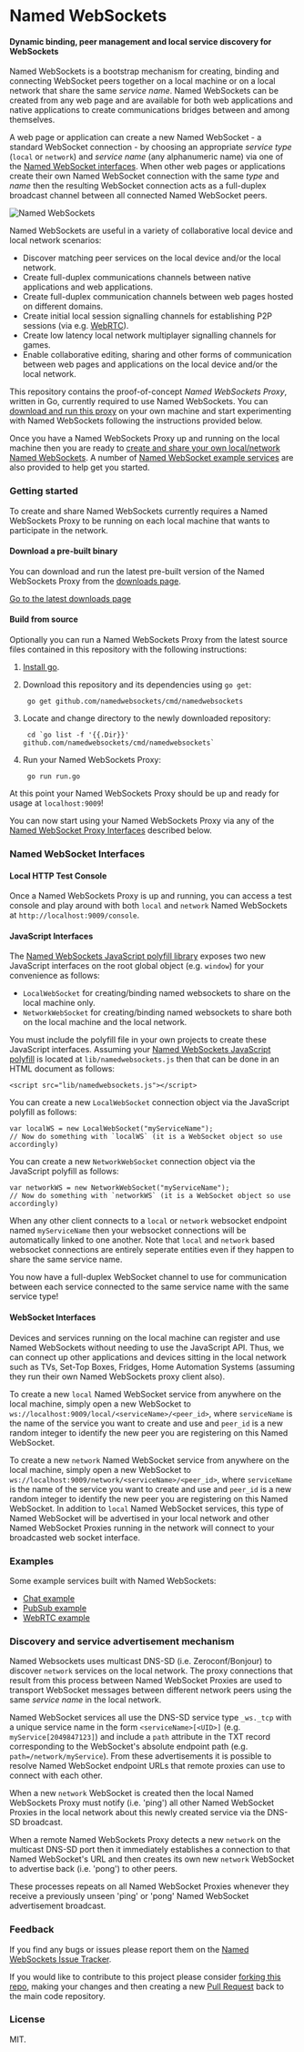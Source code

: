Named WebSockets
===

#### Dynamic binding, peer management and local service discovery for WebSockets ####

Named WebSockets is a bootstrap mechanism for creating, binding and connecting WebSocket peers together on a local machine or on a local network that share the same *service name*. Named WebSockets can be created from any web page and are available for both web applications and native applications to create communications bridges between and among themselves.

A web page or application can create a new Named WebSocket - a standard WebSocket connection - by choosing an appropriate *service type* (`local` or `network`) and *service name* (any alphanumeric name) via one of the [Named WebSocket interfaces](#named-websocket-interfaces). When other web pages or applications create their own Named WebSocket connection with the same *type* and *name* then the resulting WebSocket connection acts as a full-duplex broadcast channel between all connected Named WebSocket peers.

![Named WebSockets](https://raw.githubusercontent.com/namedwebsockets/namedwebsockets/images/networkwebsockets_diagram.png "Named WebSockets")

Named WebSockets are useful in a variety of collaborative local device and local network scenarios:

* Discover matching peer services on the local device and/or the local network.
* Create full-duplex communications channels between native applications and web applications.
* Create full-duplex communication channels between web pages hosted on different domains.
* Create initial local session signalling channels for establishing P2P sessions (via e.g. [WebRTC](#examples)).
* Create low latency local network multiplayer signalling channels for games.
* Enable collaborative editing, sharing and other forms of communication between web pages and applications on the local device and/or the local network.

This repository contains the proof-of-concept _Named WebSockets Proxy_, written in Go, currently required to use Named WebSockets. You can [download and run this proxy](#getting-started) on your own machine and start experimenting with Named WebSockets following the instructions provided below.

Once you have a Named WebSockets Proxy up and running on the local machine then you are ready to [create and share your own local/network Named WebSockets](#named-websocket-interfaces). A number of [Named WebSocket example services](#examples) are also provided to help get you started.

### Getting started

To create and share Named WebSockets currently requires a Named WebSockets Proxy to be running on each local machine that wants to participate in the network.

#### Download a pre-built binary

You can download and run the latest pre-built version of the Named WebSockets Proxy from the [downloads page](https://github.com/namedwebsockets/namedwebsockets/releases).

[Go to the latest downloads page](https://github.com/namedwebsockets/namedwebsockets/releases)

#### Build from source

Optionally you can run a Named WebSockets Proxy from the latest source files contained in this repository with the following instructions:

1. [Install go](http://golang.org/doc/install).

2. Download this repository and its dependencies using `go get`:

        go get github.com/namedwebsockets/cmd/namedwebsockets

3. Locate and change directory to the newly downloaded repository:

        cd `go list -f '{{.Dir}}' github.com/namedwebsockets/cmd/namedwebsockets`

4. Run your Named WebSockets Proxy:

        go run run.go

At this point your Named WebSockets Proxy should be up and ready for usage at `localhost:9009`!

You can now start using your Named WebSockets Proxy via any of the [Named WebSocket Proxy Interfaces](#named-websocket-interfaces) described below.

### Named WebSocket Interfaces

#### Local HTTP Test Console

Once a Named WebSockets Proxy is up and running, you can access a test console and play around with both `local` and `network` Named WebSockets at `http://localhost:9009/console`.

#### JavaScript Interfaces

The [Named WebSockets JavaScript polyfill library](https://github.com/namedwebsockets/namedwebsockets/blob/master/lib/namedwebsockets.js) exposes two new JavaScript interfaces on the root global object (e.g. `window`) for your convenience as follows:

* `LocalWebSocket` for creating/binding named websockets to share on the local machine only.
* `NetworkWebSocket` for creating/binding named websockets to share both on the local machine and the local network.

You must include the polyfill file in your own projects to create these JavaScript interfaces. Assuming your [Named WebSockets JavaScript polyfill](https://github.com/namedwebsockets/namedwebsockets/blob/master/lib/namedwebsockets.js) is located at `lib/namedwebsockets.js` then that can be done in an HTML document as follows:

    <script src="lib/namedwebsockets.js"></script>

You can create a new `LocalWebSocket` connection object via the JavaScript polyfill as follows:

    var localWS = new LocalWebSocket("myServiceName");
    // Now do something with `localWS` (it is a WebSocket object so use accordingly)

You can create a new `NetworkWebSocket` connection object via the JavaScript polyfill as follows:

    var networkWS = new NetworkWebSocket("myServiceName");
    // Now do something with `networkWS` (it is a WebSocket object so use accordingly)

When any other client connects to a `local` or `network` websocket endpoint named `myServiceName` then your websocket connections will be automatically linked to one another. Note that `local` and `network` based websocket connections are entirely seperate entities even if they happen to share the same service name.

You now have a full-duplex WebSocket channel to use for communication between each service connected to the same service name with the same service type!

#### WebSocket Interfaces

Devices and services running on the local machine can register and use Named WebSockets without needing to use the JavaScript API. Thus, we can connect up other applications and devices sitting in the local network such as TVs, Set-Top Boxes, Fridges, Home Automation Systems (assuming they run their own Named WebSockets proxy client also).

To create a new `local` Named WebSocket service from anywhere on the local machine, simply open a new WebSocket to `ws://localhost:9009/local/<serviceName>/<peer_id>`, where `serviceName` is the name of the service you want to create and use and `peer_id` is a new random integer to identify the new peer you are registering on this Named WebSocket.

To create a new `network` Named WebSocket service from anywhere on the local machine, simply open a new WebSocket to `ws://localhost:9009/network/<serviceName>/<peer_id>`, where `serviceName` is the name of the service you want to create and use and `peer_id` is a new random integer to identify the new peer you are registering on this Named WebSocket. In addition to `local` Named WebSocket services, this type of Named WebSocket will be advertised in your local network and other Named WebSocket Proxies running in the network will connect to your broadcasted web socket interface.

### Examples

Some example services built with Named WebSockets:

* [Chat example](https://github.com/namedwebsockets/namedwebsockets/tree/master/examples/chat)
* [PubSub example](https://github.com/namedwebsockets/namedwebsockets/tree/master/examples/pubsub)
* [WebRTC example](https://github.com/namedwebsockets/namedwebsockets/tree/master/examples/webrtc)

### Discovery and service advertisement mechanism

Named Websockets uses multicast DNS-SD (i.e. Zeroconf/Bonjour) to discover `network` services on the local network. The proxy connections that result from this process between Named WebSocket Proxies are used to transport WebSocket messages between different network peers using the same *service name* in the local network.

Named WebSocket services all use the DNS-SD service type `_ws._tcp` with a unique service name in the form `<serviceName>[<UID>]` (e.g. `myService[2049847123]`) and include a `path` attribute in the TXT record corresponding to the WebSocket's absolute endpoint path (e.g. `path=/network/myService`). From these advertisements it is possible to resolve Named WebSocket endpoint URLs that remote proxies can use to connect with each other.

When a new `network` WebSocket is created then the local Named WebSockets Proxy must notify (i.e. 'ping') all other Named WebSocket Proxies in the local network about this newly created service via the DNS-SD broadcast.

When a remote Named WebSockets Proxy detects a new `network` on the multicast DNS-SD port then it immediately establishes a connection to that Named WebSocket's URL and then creates its own new `network` WebSocket to advertise back (i.e. 'pong') to other peers.

These processes repeats on all Named WebSocket Proxies whenever they receive a previously unseen 'ping' or 'pong' Named WebSocket advertisement broadcast.

### Feedback

If you find any bugs or issues please report them on the [Named WebSockets Issue Tracker](https://github.com/namedwebsockets/namedwebsockets/issues).

If you would like to contribute to this project please consider [forking this repo](https://github.com/namedwebsockets/namedwebsockets/fork), making your changes and then creating a new [Pull Request](https://github.com/namedwebsockets/namedwebsockets/pulls) back to the main code repository.

### License

MIT.

